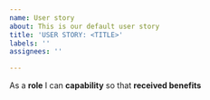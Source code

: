 ```yaml
---
name: User story
about: This is our default user story
title: 'USER STORY: <TITLE>'
labels: ''
assignees: ''

---
```


As a **role** I can **capability** so that **received benefits**
